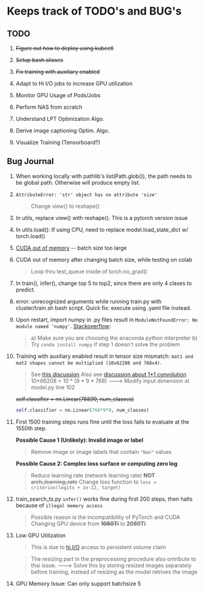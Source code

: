 # Keeps track of TODO's and BUG's

## TODO

1. ~~Figure out how to deploy using kubectl~~

2. ~~Setup bash aliases~~

3. ~~Fix training with auxiliary enabled~~

4. Adapt to Hi I/O jobs to increase GPU utilization 

5. Monitor GPU Usage of Pods/Jobs
   
5. Perform NAS from scratch

6. Understand LPT Optimization Algo.

7. Derive image captioning Optim. Algo.

8. Visualize Training (Tensorboard?)

## Bug Journal

1. When working locally with pathlib's list(Path.glob()), the path needs to be global path. Otherwise will produce empty list.
   
2. ```AttributeError: 'str' object has no attribute 'size'```
    > Change view() to reshape()

3. In utils, replace view() with reshape(). This is a pytorch version issue

4. In utils.load(): If using CPU, need to replace model.load_state_dict w/ torch.load()

5. [CUDA out of memory](https://pytorch.org/docs/stable/notes/faq.html) -- batch size too large

6. CUDA out of memory after changing batch size, while testing on colab 
   > Loop thru test_queue inside of torch.no_grad()

7. In train(), infer(), change top 5 to top2, since there are only 4 clases to predict.

8. error: unrecognized arguments while running train.py with cluster/train.sh bash script. Quick fix: execute using .yaml file instead. 

9.  Upon restart, import numpy in .py files result in ```ModuleNotFoundError: No module named 'numpy'```. [Stackoverflow](https://stackoverflow.com/a/40186317): 
    > a) Make sure you are choosing the anaconda python interpreter
    > b) Try ```conda install numpy``` if step 1 doesn't solve the problem 

10. Training with auxiliary enabled result in tensor size mismatch: ```mat1 and mat2 shapes cannot be multiplied (10x62208 and 768x4)```.
    > See [this discussion](https://stackoverflow.com/a/66338440)
    > Also see [discussion about 1*1 convolution](https://stats.stackexchange.com/questions/194142/what-does-1x1-convolution-mean-in-a-neural-network)
    > 10*66208 = 10 * (9 * 9 * 768) ---> Modify input dimension at model.py line 102

    ~~self.classifier = nn.Linear(768*9*9, num_classes)~~

    ```python
    self.classifier = nn.Linear(768*9*9, num_classes)
    ```

11. First 1500 training steps runs fine until the loss fails to evaluate at the 1550th step.

    **Possible Cause 1 (Unlikely): Invalid image or label**
    > Remove image or image labels that contain ```"Nan"``` values

    **Possible Cause 2: Complex loss surface or computing zero log**
    > Reduce learning rate (network learning rate) **NOT** ~~arch_learning_rate~~
    Change loss function to ```loss = criterion(logits + 1e-12, target)```

12. train_search_ts.py ```infer()```  works fine during first 200 steps, then halts because of ```illegal memory access```
    >  Possible reason is the incompatibility of PyTorch and CUDA
    > Changing GPU device from ~~**1080Ti**~~ to **2080Ti**

13. Low GPU Utilization
    > This is due to [hi I/O](https://pacificresearchplatform.org/userdocs/running/io-jobs/) access to persistent volume claim

    > The resizing part in the preprocessing procedure also ontribute to thsi issue.
        ---> Solve this by storing resized images separately before training, instead of resizing as the model retrives the image

14. GPU Memory Issue: Can only support batchsize 5